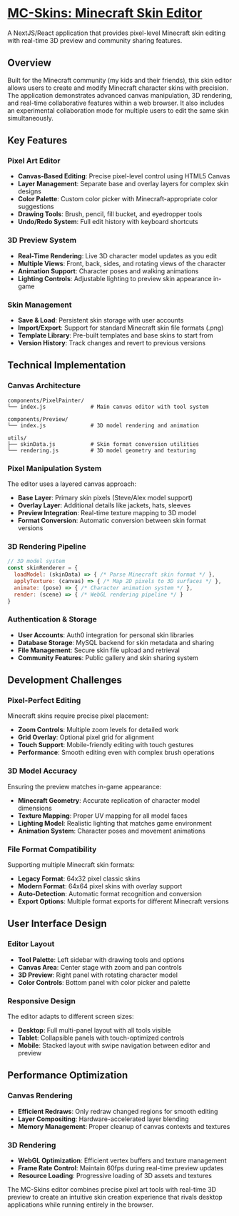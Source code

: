 
# [MC-Skins: Minecraft Skin Editor](/mc-skins)

A NextJS/React application that provides pixel-level Minecraft skin editing with real-time 3D preview and community sharing features.

## Overview

Built for the Minecraft community (my kids and their friends), this skin editor allows users to create and modify Minecraft character skins with precision. The application demonstrates advanced canvas manipulation, 3D rendering, and real-time collaborative features within a web browser. It also includes an experimental collaboration mode for multiple users to edit the same skin simultaneously.

## Key Features

### Pixel Art Editor
- **Canvas-Based Editing**: Precise pixel-level control using HTML5 Canvas
- **Layer Management**: Separate base and overlay layers for complex skin designs
- **Color Palette**: Custom color picker with Minecraft-appropriate color suggestions
- **Drawing Tools**: Brush, pencil, fill bucket, and eyedropper tools
- **Undo/Redo System**: Full edit history with keyboard shortcuts

### 3D Preview System
- **Real-Time Rendering**: Live 3D character model updates as you edit
- **Multiple Views**: Front, back, sides, and rotating views of the character
- **Animation Support**: Character poses and walking animations
- **Lighting Controls**: Adjustable lighting to preview skin appearance in-game

### Skin Management
- **Save & Load**: Persistent skin storage with user accounts
- **Import/Export**: Support for standard Minecraft skin file formats (.png)
- **Template Library**: Pre-built templates and base skins to start from
- **Version History**: Track changes and revert to previous versions

## Technical Implementation

### Canvas Architecture
```
components/PixelPainter/
└── index.js              # Main canvas editor with tool system

components/Preview/
└── index.js              # 3D model rendering and animation

utils/
├── skinData.js           # Skin format conversion utilities
└── rendering.js          # 3D model geometry and texturing
```

### Pixel Manipulation System
The editor uses a layered canvas approach:
- **Base Layer**: Primary skin pixels (Steve/Alex model support)
- **Overlay Layer**: Additional details like jackets, hats, sleeves
- **Preview Integration**: Real-time texture mapping to 3D model
- **Format Conversion**: Automatic conversion between skin format versions

### 3D Rendering Pipeline
```javascript
// 3D model system
const skinRenderer = {
  loadModel: (skinData) => { /* Parse Minecraft skin format */ },
  applyTexture: (canvas) => { /* Map 2D pixels to 3D surfaces */ },
  animate: (pose) => { /* Character animation system */ },
  render: (scene) => { /* WebGL rendering pipeline */ }
}
```

### Authentication & Storage
- **User Accounts**: Auth0 integration for personal skin libraries
- **Database Storage**: MySQL backend for skin metadata and sharing
- **File Management**: Secure skin file upload and retrieval
- **Community Features**: Public gallery and skin sharing system

## Development Challenges

### Pixel-Perfect Editing
Minecraft skins require precise pixel placement:
- **Zoom Controls**: Multiple zoom levels for detailed work
- **Grid Overlay**: Optional pixel grid for alignment
- **Touch Support**: Mobile-friendly editing with touch gestures
- **Performance**: Smooth editing even with complex brush operations

### 3D Model Accuracy
Ensuring the preview matches in-game appearance:
- **Minecraft Geometry**: Accurate replication of character model dimensions
- **Texture Mapping**: Proper UV mapping for all model faces
- **Lighting Model**: Realistic lighting that matches game environment
- **Animation System**: Character poses and movement animations

### File Format Compatibility
Supporting multiple Minecraft skin formats:
- **Legacy Format**: 64x32 pixel classic skins
- **Modern Format**: 64x64 pixel skins with overlay support
- **Auto-Detection**: Automatic format recognition and conversion
- **Export Options**: Multiple format exports for different Minecraft versions

## User Interface Design

### Editor Layout
- **Tool Palette**: Left sidebar with drawing tools and options
- **Canvas Area**: Center stage with zoom and pan controls
- **3D Preview**: Right panel with rotating character model
- **Color Controls**: Bottom panel with color picker and palette

### Responsive Design
The editor adapts to different screen sizes:
- **Desktop**: Full multi-panel layout with all tools visible
- **Tablet**: Collapsible panels with touch-optimized controls
- **Mobile**: Stacked layout with swipe navigation between editor and preview

## Performance Optimization

### Canvas Rendering
- **Efficient Redraws**: Only redraw changed regions for smooth editing
- **Layer Compositing**: Hardware-accelerated layer blending
- **Memory Management**: Proper cleanup of canvas contexts and textures

### 3D Rendering
- **WebGL Optimization**: Efficient vertex buffers and texture management
- **Frame Rate Control**: Maintain 60fps during real-time preview updates
- **Resource Loading**: Progressive loading of 3D assets and textures

The MC-Skins editor combines precise pixel art tools with real-time 3D preview to create an intuitive skin creation experience that rivals desktop applications while running entirely in the browser.
